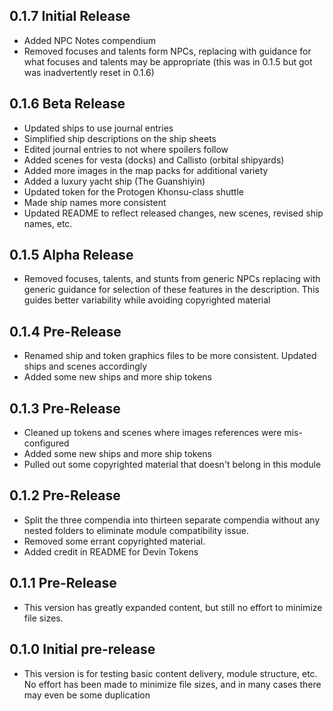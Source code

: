 ## 0.1.7 Initial Release
- Added NPC Notes compendium
- Removed focuses and talents form NPCs, replacing with guidance for what focuses and talents may be appropriate (this was in 0.1.5 but got was inadvertently reset in 0.1.6)

## 0.1.6 Beta Release
- Updated ships to use journal entries
- Simplified ship descriptions on the ship sheets
- Edited journal entries to not where spoilers follow
- Added scenes for vesta (docks) and Callisto (orbital shipyards)
- Added more images in the map packs for additional variety
- Added a luxury yacht ship (The Guanshiyin)
- Updated token for the Protogen Khonsu-class shuttle
- Made ship names more consistent
- Updated README to reflect released changes, new scenes, revised ship names, etc.

## 0.1.5 Alpha Release
- Removed focuses, talents, and stunts from generic NPCs replacing with generic guidance for selection of these features in the description. This guides better variability while avoiding copyrighted material

## 0.1.4 Pre-Release
- Renamed ship and token graphics files to be more consistent. Updated ships and scenes accordingly
- Added some new ships and more ship tokens

## 0.1.3 Pre-Release
- Cleaned up tokens and scenes where images references were mis-configured
- Added some new ships and more ship tokens
- Pulled out some copyrighted material that doesn't belong in this module

## 0.1.2 Pre-Release
- Split the three compendia into thirteen separate compendia without any nested folders to eliminate module compatibility issue.
- Removed some errant copyrighted material.
- Added credit in README for Devin Tokens

## 0.1.1 Pre-Release
- This version has greatly expanded content, but still no effort to minimize file sizes.

## 0.1.0 Initial pre-release
- This version is for testing basic content delivery, module structure, etc. No effort has been made to minimize file sizes, and in many cases there may even be some duplication

